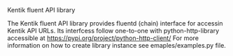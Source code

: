 Kentik fluent API library

The Kentik fluent API library provides fluentd (chain) interface for accessin Kentik API URLs. Its interfcess follow one-to-one with python-http-library accessible at https://pypi.org/project/python-http-client/ For more information on how to create library instance see emaples/examples.py file.
